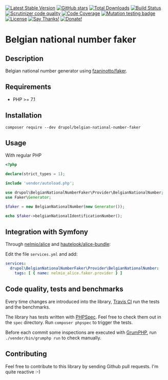 [![Latest Stable Version](https://img.shields.io/packagist/v/drupol/belgian-national-number-faker.svg?style=flat-square)](https://packagist.org/packages/drupol/belgian-national-number-faker)
 [![GitHub stars](https://img.shields.io/github/stars/drupol/belgian-national-number-faker.svg?style=flat-square)](https://packagist.org/packages/drupol/belgian-national-number-faker)
 [![Total Downloads](https://img.shields.io/packagist/dt/drupol/belgian-national-number-faker.svg?style=flat-square)](https://packagist.org/packages/drupol/belgian-national-number-faker)
 [![Build Status](https://img.shields.io/travis/drupol/belgian-national-number-faker/master.svg?style=flat-square)](https://travis-ci.org/drupol/belgian-national-number-faker)
 [![Scrutinizer code quality](https://img.shields.io/scrutinizer/quality/g/drupol/belgian-national-number-faker/master.svg?style=flat-square)](https://scrutinizer-ci.com/g/drupol/belgian-national-number-faker/?branch=master)
 [![Code Coverage](https://img.shields.io/scrutinizer/coverage/g/drupol/belgian-national-number-faker/master.svg?style=flat-square)](https://scrutinizer-ci.com/g/drupol/belgian-national-number-faker/?branch=master)
 [![Mutation testing badge](https://badge.stryker-mutator.io/github.com/drupol/belgian-national-number-faker/master)](https://stryker-mutator.github.io)
 [![License](https://img.shields.io/packagist/l/drupol/belgian-national-number-faker.svg?style=flat-square)](https://packagist.org/packages/drupol/belgian-national-number-faker)
 [![Say Thanks!](https://img.shields.io/badge/Say-thanks-brightgreen.svg?style=flat-square)](https://saythanks.io/to/drupol)
 [![Donate!](https://img.shields.io/badge/Donate-Paypal-brightgreen.svg?style=flat-square)](https://paypal.me/drupol)
 
# Belgian national number faker

## Description

Belgian national number generator using [fzaninotto/faker](https://github.com/fzaninotto/Faker).

## Requirements

* PHP >= 7.1

## Installation

```composer require --dev drupol/belgian-national-number-faker```

## Usage

With regular PHP

```php
<?php

declare(strict_types = 1);

include 'vendor/autoload.php';

use drupol\BelgianNationalNumberFaker\Provider\BelgianNationalNumber;
use Faker\Generator;

$faker = new BelgianNationalNumber(new Generator());

echo $faker->belgianNationalIdentificationNumber();
```

## Integration with Symfony

Through [nelmio/alice](https://packagist.org/packages/nelmio/alice) and [hautelook/alice-bundle](https://packagist.org/packages/hautelook/alice-bundle):

Edit the file `services.yml` and add:

```yaml
services:
  drupol\BelgianNationalNumberFaker\Provider\BelgianNationalNumber:
    tags: [ { name: nelmio_alice.faker.provider } ]
```

## Code quality, tests and benchmarks

Every time changes are introduced into the library, [Travis CI](https://travis-ci.org/drupol/belgian-national-number-faker/builds) run the tests and the benchmarks.

The library has tests written with [PHPSpec](http://www.phpspec.net/).
Feel free to check them out in the `spec` directory. Run `composer phpspec` to trigger the tests.

Before each commit some inspections are executed with [GrumPHP](https://github.com/phpro/grumphp), run `./vendor/bin/grumphp run` to check manually.

## Contributing

Feel free to contribute to this library by sending Github pull requests. I'm quite reactive :-)
